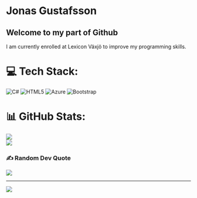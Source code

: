# Jonas Gustafsson
## Welcome to my part of Github

I am currently enrolled at Lexicon Växjö to improve my programming skills.

# 💻 Tech Stack:
![C#](https://img.shields.io/badge/c%23-%23239120.svg?style=plastic&logo=csharp&logoColor=white) ![HTML5](https://img.shields.io/badge/html5-%23E34F26.svg?style=plastic&logo=html5&logoColor=white) ![Azure](https://img.shields.io/badge/azure-%230072C6.svg?style=plastic&logo=microsoftazure&logoColor=white) ![Bootstrap](https://img.shields.io/badge/bootstrap-%238511FA.svg?style=plastic&logo=bootstrap&logoColor=white)
# 📊 GitHub Stats:
![](https://github-readme-stats.vercel.app/api?username=foulmouthjester&theme=shadow_red&hide_border=false&include_all_commits=false&count_private=false)<br/>
![](https://github-readme-streak-stats.herokuapp.com/?user=foulmouthjester&theme=dark&hide_border=false)<br/>


### ✍️ Random Dev Quote
![](https://quotes-github-readme.vercel.app/api?type=horizontal&theme=radical)

---
[![](https://visitcount.itsvg.in/api?id=foulmouthjester&icon=0&color=0)](https://visitcount.itsvg.in)

<!-- Proudly created with GPRM ( https://gprm.itsvg.in ) -->


